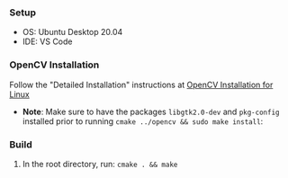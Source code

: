 ### Setup

- OS: Ubuntu Desktop 20.04
- IDE: VS Code

### OpenCV Installation

Follow the "Detailed Installation" instructions at [OpenCV Installation for Linux](https://docs.opencv.org/4.5.1/d7/d9f/tutorial_linux_install.html)

- **Note**: Make sure to have the packages `libgtk2.0-dev` and `pkg-config` installed prior to running `cmake ../opencv && sudo make install`:

### Build

1. In the root directory, run: `cmake . && make`